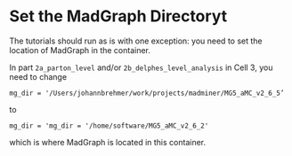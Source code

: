 # Set the MadGraph Directoryt


The tutorials should run as is with one exception: you need to set the location of MadGraph in the container.

In part `2a_parton_level` and/or `2b_delphes_level_analysis` in Cell 3, you need to change

```
mg_dir = '/Users/johannbrehmer/work/projects/madminer/MG5_aMC_v2_6_5’
```
to

```shell
mg_dir = 'mg_dir = '/home/software/MG5_aMC_v2_6_2'
```

which is where MadGraph is located in this container.

